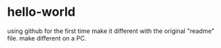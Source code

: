 # hello-world
using github for the first time
make it different with the original "readme" file.
make different on a PC.
